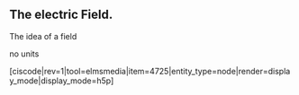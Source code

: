 ## The electric Field. 

The idea of a field

no units

[ciscode|rev=1|tool=elmsmedia|item=4725|entity_type=node|render=display_mode|display_mode=h5p]
